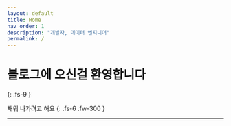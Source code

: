 ```yaml
---
layout: default
title: Home
nav_order: 1
description: "개발자, 데이터 엔지니어"
permalink: /
---
```


# 블로그에 오신걸 환영합니다
{: .fs-9 }

채워 나가려고 해요
{: .fs-6 .fw-300 }

<!-- [Get started now](#getting-started){: .btn .btn-primary .fs-5 .mb-4 .mb-md-0 .mr-2 } [View it on GitHub](https://github.com/just-the-docs/just-the-docs){: .btn .fs-5 .mb-4 .mb-md-0 } -->

---
